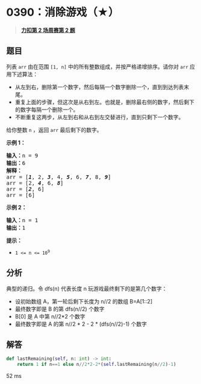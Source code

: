 # 0390：消除游戏（★）


> <u>**[力扣第 2 场周赛第 2 题](https://leetcode.cn/problems/elimination-game/)**</u>

## 题目

<p>列表 <code>arr</code> 由在范围 <code>[1, n]</code> 中的所有整数组成，并按严格递增排序。请你对 <code>arr</code> 应用下述算法：</p>

<div class="original__bRMd">
<div>
<ul>
<li>从左到右，删除第一个数字，然后每隔一个数字删除一个，直到到达列表末尾。</li>
<li>重复上面的步骤，但这次是从右到左。也就是，删除最右侧的数字，然后剩下的数字每隔一个删除一个。</li>
<li>不断重复这两步，从左到右和从右到左交替进行，直到只剩下一个数字。</li>
</ul>

<p>给你整数 <code>n</code> ，返回 <code>arr</code> 最后剩下的数字。</p>



<p><strong>示例 1：</strong></p>

<pre>
<strong>输入：</strong>n = 9
<strong>输出：</strong>6
<strong>解释：</strong>
arr = [<strong><em>1</em></strong>, 2, <em><strong>3</strong></em>, 4, <em><strong>5</strong></em>, 6, <em><strong>7</strong></em>, 8, <em><strong>9</strong></em>]
arr = [2, <em><strong>4</strong></em>, 6, <em><strong>8</strong></em>]
arr = [<em><strong>2</strong></em>, 6]
arr = [6]
</pre>

<p><strong>示例 2：</strong></p>

<pre>
<strong>输入：</strong>n = 1
<strong>输出：</strong>1
</pre>



<p><strong>提示：</strong></p>

<ul>
<li><code>1 &lt;= n &lt;= 10<sup>9</sup></code></li>
</ul>
</div>
</div>


## 分析

典型的递归。令 dfs(n) 代表长度 n 玩游戏最终剩下的是第几个数字：
- 设初始数组 A，第一轮后剩下长度为 n//2 的数组 B=A[1::2]
- 最终数字即是 B 的第 dfs(n//2) 个数字
- B[0] 是 A 中第 n//2*2 个数字
- 最终数字即是 A 的第 n//2 * 2 - 2 * (dfs(n//2)-1) 个数字

	
## 解答

```python
def lastRemaining(self, n: int) -> int:
    return 1 if n==1 else n//2*2-2*(self.lastRemaining(n//2)-1)
```
52 ms

